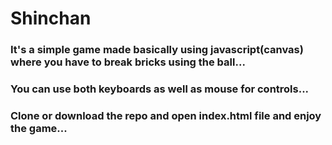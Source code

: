 # Shinchan

### It's a simple game made basically using javascript(canvas) where you have to break bricks using the ball...

### You can use both keyboards as well as mouse for controls...

### Clone or download the repo and open index.html file and enjoy the game...
